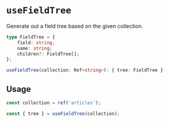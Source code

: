 # `useFieldTree`

Generate out a field tree based on the given collection.

```ts
type FieldTree = {
	field: string;
	name: string;
	children?: FieldTree[];
};

useFieldTree(collection: Ref<string>): { tree: FieldTree }
```

## Usage

```ts
const collection = ref('articles');

const { tree } = useFieldTree(collection);
```
